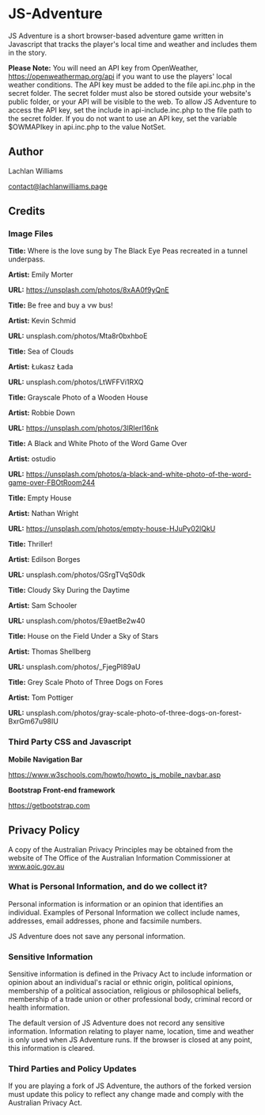 # JS-Adventure

JS Adventure is a short browser-based adventure game written in Javascript that tracks the player's local time and weather and includes them in the story.

**Please Note:** You will need an API key from OpenWeather, https://openweathermap.org/api if you want to use the players' local weather conditions. The API key must be added to the file api.inc.php in the secret folder. The secret folder must also be stored outside your website's public folder, or your API will be visible to the web. To allow JS Adventure to access the API key, set the include in api-include.inc.php to the file path to the secret folder. If you do not want to use an API key, set the variable $OWMAPIkey in api.inc.php to the value NotSet.

## Author

Lachlan Williams

contact@lachlanwilliams.page

## Credits

### Image Files

**Title:** Where is the love sung by The Black Eye Peas recreated in a tunnel underpass.

**Artist:** Emily Morter

**URL:** https://unsplash.com/photos/8xAA0f9yQnE

**Title:** Be free and buy a vw bus!

**Artist:** Kevin Schmid

**URL:** unsplash.com/photos/Mta8r0bxhboE

**Title:** Sea of Clouds

**Artist:** Łukasz Łada

**URL:** unsplash.com/photos/LtWFFVi1RXQ

**Title:** Grayscale Photo of a Wooden House

**Artist:** Robbie Down

**URL:** https://unsplash.com/photos/3IRIerl16nk

**Title:** A Black and White Photo of the Word Game Over

**Artist:** ostudio

**URL:** https://unsplash.com/photos/a-black-and-white-photo-of-the-word-game-over-FBOtRoom244

**Title:** Empty House

**Artist:** Nathan Wright

**URL:** https://unsplash.com/photos/empty-house-HJuPy02lQkU

**Title:** Thriller!

**Artist:** Edilson Borges

**URL:** unsplash.com/photos/GSrgTVqS0dk

**Title:** Cloudy Sky During the Daytime

**Artist:** Sam Schooler

**URL:** unsplash.com/photos/E9aetBe2w40

**Title:** House on the Field Under a Sky of Stars

**Artist:** Thomas Shellberg 

**URL:** unsplash.com/photos/_FjegPI89aU

**Title:** Grey Scale Photo of Three Dogs on Fores

**Artist:** Tom Pottiger 

**URL:** unsplash.com/photos/gray-scale-photo-of-three-dogs-on-forest-BxrGm67u98IU 

### Third Party CSS and Javascript

**Mobile Navigation Bar**

https://www.w3schools.com/howto/howto_js_mobile_navbar.asp

**Bootstrap Front-end framework**

https://getbootstrap.com

## Privacy Policy

A copy of the Australian Privacy Principles may be obtained from the website of The Office of the Australian Information Commissioner at www.aoic.gov.au

### What is Personal Information, and do we collect it?

Personal information is information or an opinion that identifies an individual. Examples of Personal Information we collect include names, addresses, email addresses, phone and facsimile numbers.

JS Adventure does not save any personal information.

### Sensitive Information

Sensitive information is defined in the Privacy Act to include information or opinion about an individual's racial or ethnic origin, political opinions, membership of a political association, religious or philosophical beliefs, membership of a trade union or other professional body, criminal record or health information.

The default version of JS Adventure does not record any sensitive information. Information relating to player name, location, time and weather is only used when JS Adventure runs. If the browser is closed at any point, this information is cleared.

### Third Parties and Policy Updates

If you are playing a fork of JS Adventure, the authors of the forked version must update this policy to reflect any change made and comply with the Australian Privacy Act.